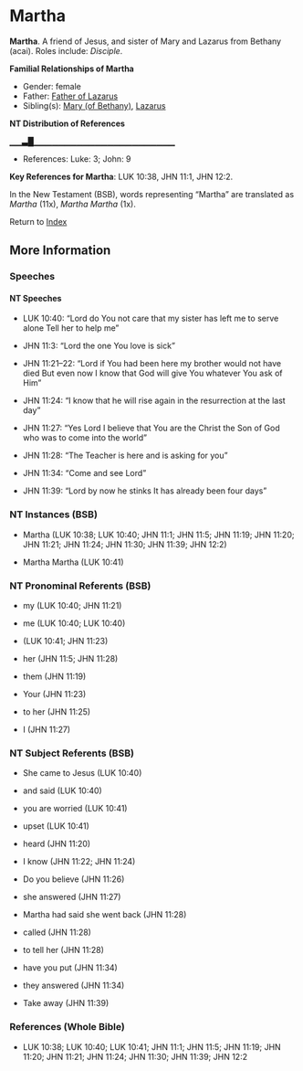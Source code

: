# Martha
**Martha**. 
A friend of Jesus, and sister of Mary and Lazarus from Bethany (acai). 
Roles include: 
_Disciple_. 




**Familial Relationships of Martha**


* Gender: female
* Father: [Father of Lazarus](FatherOfLazarus.md)
* Sibling(s): [Mary (of Bethany)](Mary.3.md), [Lazarus](Lazarus.2.md)


**NT Distribution of References**

▁▁▃█▁▁▁▁▁▁▁▁▁▁▁▁▁▁▁▁▁▁▁▁▁▁▁
* References: Luke: 3; John: 9



**Key References for Martha**: 
LUK 10:38, JHN 11:1, JHN 12:2. 




In the New Testament (BSB), words representing “Martha” are translated as 
*Martha* (11x), *Martha Martha* (1x). 


Return to [Index](00-Index.md)

## More Information

### Speeches

#### NT Speeches

* LUK 10:40: “Lord do You not care that my sister has left me to serve alone Tell her to help me”

* JHN 11:3: “Lord the one You love is sick”

* JHN 11:21–22: “Lord if You had been here my brother would not have died But even now I know that God will give You whatever You ask of Him”

* JHN 11:24: “I know that he will rise again in the resurrection at the last day”

* JHN 11:27: “Yes Lord I believe that You are the Christ the Son of God who was to come into the world”

* JHN 11:28: “The Teacher is here and is asking for you”

* JHN 11:34: “Come and see Lord”

* JHN 11:39: “Lord by now he stinks It has already been four days”

### NT Instances (BSB)

* Martha (LUK 10:38; LUK 10:40; JHN 11:1; JHN 11:5; JHN 11:19; JHN 11:20; JHN 11:21; JHN 11:24; JHN 11:30; JHN 11:39; JHN 12:2)

* Martha Martha (LUK 10:41)



### NT Pronominal Referents (BSB)

* my (LUK 10:40; JHN 11:21)

* me (LUK 10:40; LUK 10:40)

*  (LUK 10:41; JHN 11:23)

* her (JHN 11:5; JHN 11:28)

* them (JHN 11:19)

* Your (JHN 11:23)

* to her (JHN 11:25)

* I (JHN 11:27)



### NT Subject Referents (BSB)

* She came to Jesus (LUK 10:40)

* and said (LUK 10:40)

* you are worried (LUK 10:41)

* upset (LUK 10:41)

* heard (JHN 11:20)

* I know (JHN 11:22; JHN 11:24)

* Do you believe (JHN 11:26)

* she answered (JHN 11:27)

* Martha had said she went back (JHN 11:28)

* called (JHN 11:28)

* to tell her (JHN 11:28)

* have you put (JHN 11:34)

* they answered (JHN 11:34)

* Take away (JHN 11:39)



### References (Whole Bible)

* LUK 10:38; LUK 10:40; LUK 10:41; JHN 11:1; JHN 11:5; JHN 11:19; JHN 11:20; JHN 11:21; JHN 11:24; JHN 11:30; JHN 11:39; JHN 12:2



